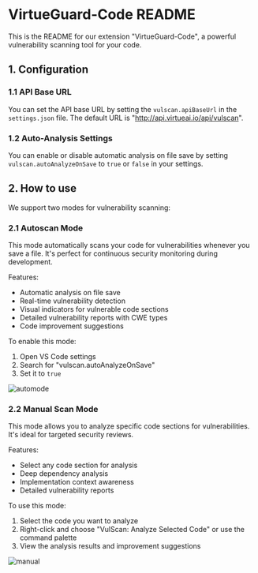 # VirtueGuard-Code README

This is the README for our extension "VirtueGuard-Code", a powerful vulnerability scanning tool for your code.

## 1. Configuration

### 1.1 API Base URL

You can set the API base URL by setting the `vulscan.apiBaseUrl` in the `settings.json` file. The default URL is "http://api.virtueai.io/api/vulscan".

### 1.2 Auto-Analysis Settings

You can enable or disable automatic analysis on file save by setting `vulscan.autoAnalyzeOnSave` to `true` or `false` in your settings.

## 2. How to use

We support two modes for vulnerability scanning:

### 2.1 Autoscan Mode

This mode automatically scans your code for vulnerabilities whenever you save a file. It's perfect for continuous security monitoring during development.

Features:
- Automatic analysis on file save
- Real-time vulnerability detection
- Visual indicators for vulnerable code sections
- Detailed vulnerability reports with CWE types
- Code improvement suggestions

To enable this mode:
1. Open VS Code settings
2. Search for "vulscan.autoAnalyzeOnSave"
3. Set it to `true`

![automode](https://github.com/user-attachments/assets/a19afe73-0abf-407c-8173-c2192c8cafbe)

### 2.2 Manual Scan Mode

This mode allows you to analyze specific code sections for vulnerabilities. It's ideal for targeted security reviews.

Features:
- Select any code section for analysis
- Deep dependency analysis
- Implementation context awareness
- Detailed vulnerability reports

To use this mode:
1. Select the code you want to analyze
2. Right-click and choose "VulScan: Analyze Selected Code" or use the command palette
3. View the analysis results and improvement suggestions

![manual](https://github.com/user-attachments/assets/bd089934-9f55-47b4-b3a8-7754dd009071)






